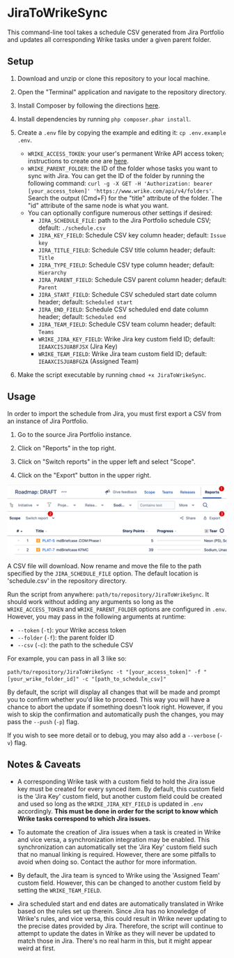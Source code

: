 # JiraToWrikeSync

This command-line tool takes a schedule CSV generated from Jira Portfolio and updates all corresponding Wrike tasks under a given parent folder.

## Setup

1. Download and unzip or clone this repository to your local machine.

2. Open the "Terminal" application and navigate to the repository directory.

3. Install Composer by following the directions [here](https://getcomposer.org/download/).

4. Install dependencies by running `php composer.phar install`.

5. Create a `.env` file by copying the example and editing it: `cp .env.example .env`.
    - `WRIKE_ACCESS_TOKEN`: your user's permanent Wrike API access token; instructions to create one are [here](https://help.wrike.com/hc/en-us/community/posts/211849065-Get-Started-with-Wrike-s-API).
    - `WRIKE_PARENT_FOLDER`: the ID of the folder whose tasks you want to sync with Jira. You can get the ID of the folder by running the following command: `curl -g -X GET -H 'Authorization: bearer [your_access_token]' 'https://www.wrike.com/api/v4/folders'`. Search the output (Cmd+F) for the "title" attribute of the folder. The "id" attribute of the same node is what you want.
    - You can optionally configure numerous other settings if desired:
        - `JIRA_SCHEDULE_FILE`: path to the Jira Portfolio schedule CSV; default: `./schedule.csv`
        - `JIRA_KEY_FIELD`: Schedule CSV key column header; default: `Issue key`
        - `JIRA_TITLE_FIELD`: Schedule CSV title column header; default: `Title`
        - `JIRA_TYPE_FIELD`: Schedule CSV type column header; default: `Hierarchy`
        - `JIRA_PARENT_FIELD`: Schedule CSV parent column header; default: `Parent`
        - `JIRA_START_FIELD`: Schedule CSV scheduled start date column header; default: `Scheduled start`
        - `JIRA_END_FIELD`: Schedule CSV scheduled end date column header; default: `Scheduled end`
        - `JIRA_TEAM_FIELD`: Schedule CSV team column header; default: `Teams`
        - `WRIKE_JIRA_KEY_FIELD`: Wrike Jira key custom field ID; default: `IEAAXCISJUABFJSX` (Jira Key)
        - `WRIKE_TEAM_FIELD`: Wrike Jira team custom field ID; default: `IEAAXCISJUABFGZA` (Assigned Team)
        
6. Make the script executable by running `chmod +x JiraToWrikeSync`.
        
## Usage

In order to import the schedule from Jira, you must first export a CSV from an instance of Jira Portfolio.

1. Go to the source Jira Portfolio instance.

2. Click on "Reports" in the top right.

3. Click on "Switch reports" in the upper left and select "Scope".

4. Click on the "Export" button in the upper right.

![Jira Portfolio Schedule Export](https://raw.githubusercontent.com/jakecarlson-administrate/JiraToWrikeSync/master/jira-schedule-export.png "Jira Portfolio Schedule Export")

A CSV file will download. Now rename and move the file to the path specified by the `JIRA_SCHEDULE_FILE` option. The default location is 'schedule.csv' in the repository directory.

Run the script from anywhere: `path/to/repository/JiraToWrikeSync`. It should work without adding any arguments so long as the `WRIKE_ACCESS_TOKEN` and `WRIKE_PARENT_FOLDER` options are configured in `.env`. However, you may pass in the following arguments at runtime:
    
- `--token` (`-t`): your Wrike access token
- `--folder` (`-f`): the parent folder ID
- `--csv` (`-c`): the path to the schedule CSV

For example, you can pass in all 3 like so:

```
path/to/repository/JiraToWrikeSync -t "[your_access_token]" -f "[your_wrike_folder_id]" -c "[path_to_schedule_csv]"
```

By default, the script will display all changes that will be made and prompt you to confirm whether you'd like to proceed. This way you will have a chance to abort the update if something doesn't look right. However, if you wish to skip the confirmation and automatically push the changes, you may pass the `--push` (`-p`) flag.

If you wish to see more detail or to debug, you may also add a `--verbose` (`-v`) flag.

## Notes & Caveats

- A corresponding Wrike task with a custom field to hold the Jira issue key must be created for every synced item. By default, this custom field is the 'Jira Key' custom field, but another custom field could be created and used so long as the `WRIKE_JIRA_KEY_FIELD` is updated in `.env` accordingly. **This must be done in order for the script to know which Wrike tasks correspond to which Jira issues.**

- To automate the creation of Jira issues when a task is created in Wrike and vice versa, a synchronization integration may be enabled. This synchronization can automatically set the 'Jira Key' custom field such that no manual linking is required. However, there are some pitfalls to avoid when doing so. Contact the author for more information.

- By default, the Jira team is synced to Wrike using the 'Assigned Team' custom field. However, this can be changed to another custom field by setting the `WRIKE_TEAM_FIELD`.

- Jira scheduled start and end dates are automatically translated in Wrike based on the rules set up therein. Since Jira has no knowledge of Wrike's rules, and vice versa, this could result in Wrike never updating to the precise dates provided by Jira. Therefore, the script will continue to attempt to update the dates in Wrike as they will never be updated to match those in Jira. There's no real harm in this, but it might appear weird at first.
